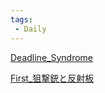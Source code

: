 ```yaml
---
tags:
 - Daily
---
```


[Deadline_Syndrome](../Bar/Novel/Topics/Deadline_Syndrome.md)

[First_狙撃銃と反射板](../Task/First_狙撃銃と反射板.md)